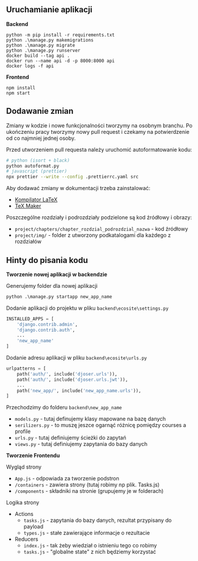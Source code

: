 ## Uruchamianie aplikacji

**Backend**
```
python -m pip install -r requirements.txt
python .\manage.py makemigrations
python .\manage.py migrate
python .\manage.py runserver
docker build --tag api .
docker run --name api -d -p 8000:8000 api
docker logs -f api
```
**Frontend**
```
npm install
npm start
```

## Dodawanie zmian

Zmiany w kodzie i nowe funkcjonalności tworzymy na osobnym branchu. 
Po ukończeniu pracy tworzymy nowy pull request i czekamy na potwierdzenie 
od co najmniej jednej osoby. 

Przed utworzeniem pull requesta należy uruchomić autoformatowanie kodu: 
```bash
# python (isort + black)
python autoformat.py
# javascript (prettier)
npx prettier --write --config .prettierrc.yaml src
```

Aby dodawać zmiany w dokumentacji trzeba zainstalować:
- [Kompilator LaTeX](https://anorien.csc.warwick.ac.uk/mirrors/CTAN/systems/win32/miktex/setup/windows-x64/basic-miktex-21.6-x64.exe)
- [TeX Maker](https://www.xm1math.net/texmaker/assets/files/Texmaker_5.0.4_Win_x64.msi)

Poszczególne rozdziały i podrozdziały podzielone są kod źródłowy i obrazy:
- `project/chapters/chapter_rozdzial_podrozdzial_nazwa` - kod źródłowy
- `project/img/` - folder z utworzony podkatalogami dla każdego z rozdziałów

## Hinty do pisania kodu

**Tworzenie nowej aplikacji w backendzie**

Generujemy folder dla nowej aplikacji

```bat
python .\manage.py startapp new_app_name
```
Dodanie aplikacji do projektu w pliku `backend\ecosite\settings.py`
```python
INSTALLED_APPS = [
    'django.contrib.admin',
    'django.contrib.auth',
    ...
    'new_app_name'
]
```
Dodanie adresu aplikacji w pliku `backend\ecosite\urls.py`
```python
urlpatterns = [
    path('auth/', include('djoser.urls')),
    path('auth/', include('djoser.urls.jwt')),
    ...
    path('new_app/', include('new_app_name.urls')),
]
```
Przechodzimy do folderu `backend\new_app_name`
- `models.py` - tutaj definujemy klasy mapowane na bazę danych
- `serilizers.py` - to muszę jeszce ogarnąć różnicę pomiędzy courses a profile
- `urls.py` - tutaj definiujemy ścieżki do zapytań
- `views.py` - tutaj definiujemy zapytania do bazy danych

**Tworzenie Frontendu**

Wygląd strony
- `App.js` - odpowiada za tworzenie podstron
- `/containers` - zawiera strony (tutaj robimy np plik. Tasks.js)
- `/components` - składniki na stronie (grupujemy je w folderach)

Logika strony
- Actions
    - `tasks.js` - zapytania do bazy danych, rezultat przypisany do payload
    - `types.js` - stałe zawierające informacje o rezultacie
- Reducers
    - `index.js` - tak żeby wiedział o istnieniu tego co robimy
    - `tasks.js` - "globalne state" z nich będziemy korzystać
